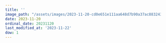 ```yaml
---
title: ''
image_path: "/assets/images/2023-11-20-cd0e651e111aa648d7b90a37ac883243.jpeg"
date: 2023-11-20
ordinal_date: 20231120
last_modified_at: '2023-11-22'
dow: 1
---
```


